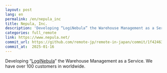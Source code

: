 ```yaml
---
layout: post
lang: en
permalink: /en/nepula_inc
title: Nepula, Inc.
description: 'Developing “LogiNebula” the Warehouse Management as a Service. We have over 100 customers in worldwide.'
categories: full_remote
link: https://www.nepula.net/
commit_url: https://github.com/remote-jp/remote-in-japan/commit/1f42463fa278ec6976af90175ef27509a22908f0
commit_at:  2025-01-16
---
```


<p>Developing “<a href="https://loginebula.com">LogiNebula</a>” the Warehouse Management as a Service. We have over 100 customers in worldwide.</p>
